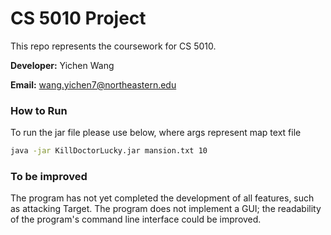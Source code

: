 # CS 5010 Project

This repo represents the coursework for CS 5010.

**Developer:** Yichen Wang

**Email:** wang.yichen7@northeastern.edu

### How to Run

To run the jar file please use below, where args represent map text file

```bash
java -jar KillDoctorLucky.jar mansion.txt 10

```

### To be improved
The program has not yet completed the development of all features, such as attacking Target. The program does not implement a GUI; the readability of the program's command line interface could be improved.